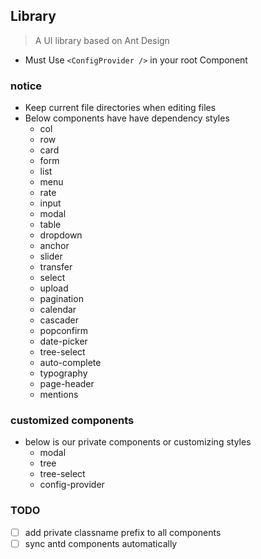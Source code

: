 ## Library

> A UI library based on Ant Design


* Must Use `<ConfigProvider />` in your root Component


### notice

* Keep current file directories when editing files
* Below components have have dependency styles
    - col
    - row
    - card
    - form 
    - list
    - menu
    - rate
    - input
    - modal
    - table
    - dropdown
    - anchor
    - slider
    - transfer
    - select
    - upload
    - pagination
    - calendar
    - cascader
    - popconfirm
    - date-picker
    - tree-select
    - auto-complete
    - typography
    - page-header
    - mentions


### customized components

* below is our private components or customizing styles
    - modal
    - tree
    - tree-select
    - config-provider


### TODO
- [ ] add private classname prefix to all components
- [ ] sync antd components automatically
